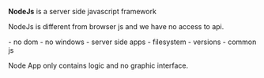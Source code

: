**NodeJs** is a server side javascript framework

<p>NodeJs is different from browser js and we have no access to api.</p>
- no dom
- no windows
- server side apps
- filesystem
- versions
- common js

Node App only contains logic and no graphic interface.